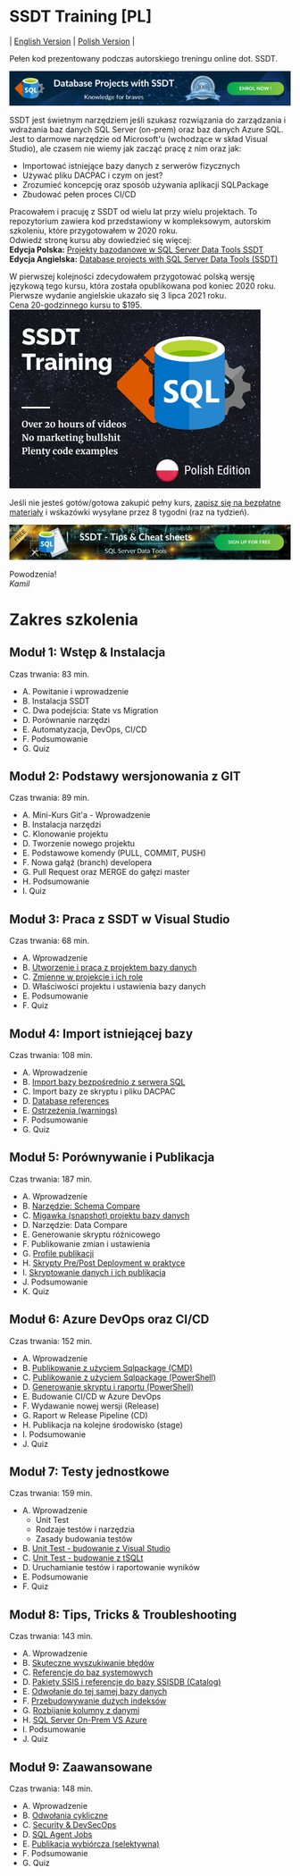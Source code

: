# SSDT Training [PL]

| [English Version](../README.md) | [Polish Version](#) |

Pełen kod prezentowany podczas autorskiego treningu online dot. SSDT.  

[![SSDT banner](./../images/SSDT_Blog_Banner_ver1_1.png)](https://learn.azureplayer.net/database-projects-with-ssdt-dacpac)

SSDT jest świetnym narzędziem jeśli szukasz rozwiązania do zarządzania i wdrażania baz danych SQL Server (on-prem) oraz baz danych Azure SQL. Jest to darmowe narzędzie od Microsoft'u (wchodzące w skład Visual Studio), ale czasem nie wiemy jak zacząć pracę z nim oraz jak:
* Importować istniejące bazy danych z serwerów fizycznych
* Używać pliku DACPAC i czym on jest?
* Zrozumieć koncepcję oraz sposób używania aplikacji SQLPackage
* Zbudować pełen proces CI/CD 

Pracowałem i pracuję z SSDT od wielu lat przy wielu projektach. To repozytorium zawiera kod przedstawiony w kompleksowym, autorskim szkoleniu, które przygotowałem w 2020 roku.  
Odwiedź stronę kursu aby dowiedzieć się więcej:  
**Edycja Polska:** [Projekty bazodanowe w SQL Server Data Tools SSDT](https://learn.azureplayer.net/projekty-bazodanowe-w-sql-server-data-tools-ssdt)  
**Edycja Angielska:** [Database projects with SQL Server Data Tools (SSDT)](https://learn.azureplayer.net/database-projects-with-ssdt-dacpac)

W pierwszej kolejności zdecydowałem przygotować polską wersję językową tego kursu, która została opublikowana pod koniec 2020 roku.  
Pierwsze wydanie angielskie ukazało się 3 lipca 2021 roku.  
Cena 20-godzinnego kursu to $195.  
[![SSDT Full course banner](./../images/Full_SSDT_Cover_PL.png)](https://learn.azureplayer.net/projekty-bazodanowe-w-sql-server-data-tools-ssdt)


Jeśli nie jesteś gotów/gotowa zakupić pełny kurs, [zapisz się na bezpłatne materiały](https://learn.azureplayer.net/ssdt-tips) i wskazówki wysyłane przez 8 tygodni (raz na tydzień).  

[![SSDT banner](./../images/SSDT%20-%20Tips%20&%20Cheat%20sheets%20-%20sign%20up%20for%20free.png)](https://learn.azureplayer.net/ssdt-tips)

Powodzenia!  
*Kamil*

# Zakres szkolenia

## Moduł 1: Wstęp & Instalacja
Czas trwania: 83 min.
* A. Powitanie i wprowadzenie
* B. Instalacja SSDT
* C. Dwa podejścia: State vs Migration
* D. Porównanie narzędzi
* E. Automatyzacja, DevOps, CI/CD
* F. Podsumowanie
* G. Quiz

## Moduł 2: Podstawy wersjonowania z GIT
Czas trwania: 89 min.
* A. Mini-Kurs Git'a - Wprowadzenie
* B. Instalacja narzędzi
* C. Klonowanie projektu
* D. Tworzenie nowego projektu
* E. Podstawowe komendy (PULL, COMMIT, PUSH)
* F. Nowa gałąź (branch) developera
* G. Pull Request oraz MERGE do gałęzi master
* H. Podsumowanie
* I. Quiz

## Moduł 3: Praca z SSDT w Visual Studio
Czas trwania: 68 min.
* A. Wprowadzenie
* B. [Utworzenie i praca z projektem bazy danych](../src/Introduction/)
* C. [Zmienne w projekcie i ich role](../src/Variables/)
* D. Właściwości projektu i ustawienia bazy danych
* E. Podsumowanie
* F. Quiz

## Moduł 4: Import istniejącej bazy
Czas trwania: 108 min.
* A. Wprowadzenie
* B. [Import bazy bezpośrednio z serwera SQL](../src/Import/)
* C. Import bazy ze skryptu i pliku DACPAC
* D. [Database references](../src/References/)
* E. [Ostrzeżenia (warnings)](../src/Warnings/)
* F. Podsumowanie
* G. Quiz

## Moduł 5: Porównywanie i Publikacja
Czas trwania: 187 min.
* A. Wprowadzenie
* B. [Narzędzie: Schema Compare](../src/Compare/)
* C. [Migawka (snapshot) projektu bazy danych](../src/Compare/WideWorldImporters/Snapshots/)
* D. Narzędzie: Data Compare
* E. Generowanie skryptu różnicowego
* F. Publikowanie zmian i ustawienia
* G. [Profile publikacji](../src/Publishing/)
* H. [Skrypty Pre/Post Deployment w praktyce](../src/PrePostDeployment/)
* I. [Skryptowanie danych i ich publikacja](../src/ScriptingData/)
* J. Podsumowanie
* K. Quiz

## Moduł 6: Azure DevOps oraz CI/CD
Czas trwania: 152 min.
* A. Wprowadzenie
* B. [Publikowanie z użyciem Sqlpackage (CMD)](../src/sqlpackage/demo1.cmd)
* C. [Publikowanie z użyciem Sqlpackage (PowerShell)](../src/sqlpackage/demo2.ps1)
* D. [Generowanie skryptu i raportu (PowerShell)](../src/sqlpackage/demo3.ps1)
* E. Budowanie CI/CD w Azure DevOps
* F. Wydawanie nowej wersji (Release)
* G. Raport w Release Pipeline (CD)
* H. Publikacja na kolejne środowisko (stage)
* I. Podsumowanie
* J. Quiz

## Moduł 7: Testy jednostkowe
Czas trwania: 159 min.
* A. Wprowadzenie
  * Unit Test
  * Rodzaje testów i narzędzia
  * Zasady budowania testów
* B. [Unit Test - budowanie z Visual Studio](../src/Testing-SSDT/)
* C. [Unit Test - budowanie z tSQLt](../src/Testing-tSQLt/)
* D. Uruchamianie testów i raportowanie wyników
* E. Podsumowanie
* F. Quiz

## Moduł 8: Tips, Tricks & Troubleshooting
Czas trwania: 143 min.
* A. Wprowadzenie
* B. [Skuteczne wyszukiwanie błędów](../src/Tips&Tricks/)
* C. [Referencje do baz systemowych](../src/Tips&Tricks/)
* D. [Pakiety SSIS i referencje do bazy SSISDB (Catalog)](../src/SSISDB/)
* E. [Odwołanie do tej samej bazy danych](../src/Tips&Tricks/)
* F. [Przebudowywanie dużych indeksów](../src/Indexes/)
* G. [Rozbijanie kolumny z danymi](../src/DataManipulation/)
* H. [SQL Server On-Prem VS Azure](../src/SqlServerVsAzureSQLDB/)
* I. Podsumowanie
* J. Quiz

## Moduł 9: Zaawansowane
Czas trwania: 148 min.
* A. Wprowadzenie
* B. [Odwołania cykliczne](../src/CircularRefs/)
* C. [Security & DevSecOps](../src/Security/)
* D. [SQL Agent Jobs](../src/SQLJobs/)
* E. [Publikacja wybiórcza (selektywna)](../src/sqlpackage-selective/)
* F. Podsumowanie
* G. Quiz

